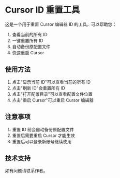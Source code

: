 # Cursor ID 重置工具

这是一个用于重置 Cursor 编辑器 ID 的工具，可以帮助您：

1. 查看当前的所有 ID
2. 一键重置所有 ID
3. 自动备份原配置文件
4. 快速重启 Cursor

## 使用方法

1. 点击"显示当前 ID"可以查看当前的所有 ID
2. 点击"刷新 ID"会重置所有 ID
3. 点击"打开配置目录"可以查看配置文件位置
4. 点击"重启 Cursor"可以重启 Cursor 编辑器

## 注意事项

1. 重置 ID 前会自动备份原配置文件
2. 重置后需要重启 Cursor 才能生效
3. 重置后可以登录新账号继续使用

## 技术支持

如有问题请联系作者。 
